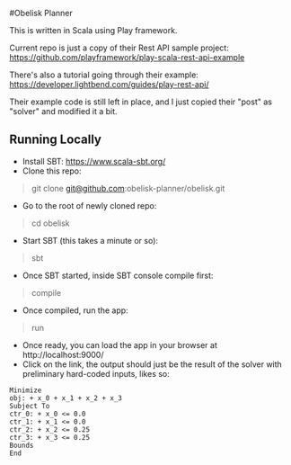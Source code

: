 #Obelisk Planner

This is written in Scala using Play framework.

Current repo is just a copy of their Rest API sample project: https://github.com/playframework/play-scala-rest-api-example

There's also a tutorial going through their example: https://developer.lightbend.com/guides/play-rest-api/

Their example code is still left in place, and I just copied their "post" as "solver" and modified it a bit.

## Running Locally

- Install SBT: https://www.scala-sbt.org/
- Clone this repo: 
> git clone git@github.com:obelisk-planner/obelisk.git
- Go to the root of newly cloned repo:
> cd obelisk
- Start SBT (this takes a minute or so):
> sbt
- Once SBT started, inside SBT console compile first:
> compile
- Once compiled, run the app:
> run
- Once ready, you can load the app in your browser at http://localhost:9000/
- Click on the link, the output should just be the result of the solver with preliminary hard-coded inputs, likes so:

```
Minimize
obj: + x_0 + x_1 + x_2 + x_3
Subject To
ctr_0: + x_0 <= 0.0
ctr_1: + x_1 <= 0.0
ctr_2: + x_2 <= 0.25
ctr_3: + x_3 <= 0.25
Bounds
End
```
